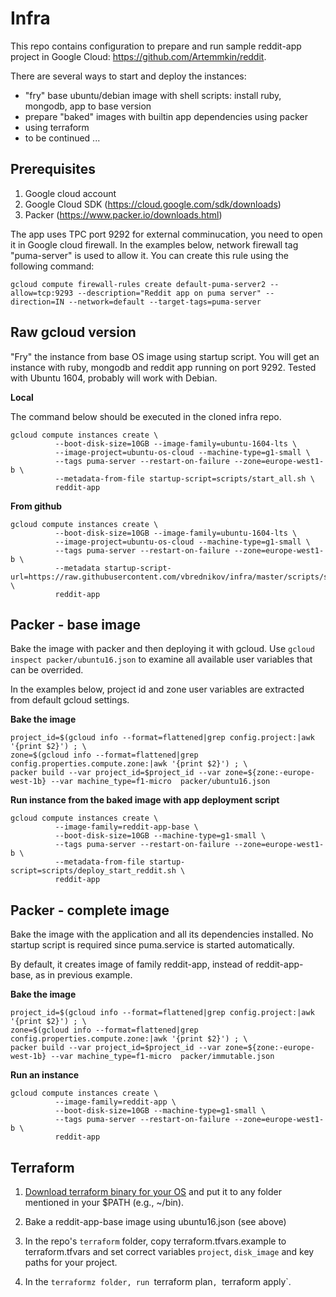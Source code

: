 # Infra

This repo contains configuration to prepare and run sample reddit-app project in Google Cloud: https://github.com/Artemmkin/reddit.

There are several ways to start and deploy the instances:
- "fry" base ubuntu/debian image with shell scripts: install ruby, mongodb, app to base version
- prepare "baked" images with builtin app dependencies using packer
- using terraform
- to be continued ...

## Prerequisites

1. Google cloud account
2. Google Cloud SDK (https://cloud.google.com/sdk/downloads)
3. Packer (https://www.packer.io/downloads.html)

The app uses TPC port 9292 for external comminucation, you need to open it in Google cloud firewall. In the examples below, network firewall tag "puma-server" is used to allow it. You can create this rule using the following command:

```
gcloud compute firewall-rules create default-puma-server2 --allow=tcp:9293 --description="Reddit app on puma server" --direction=IN --network=default --target-tags=puma-server
```

## Raw gcloud version

"Fry" the instance from base OS image using startup script. You will get an instance with ruby, mongodb and reddit app running on port 9292. Tested with Ubuntu 1604, probably will work with Debian.

**Local** 

The command below should be executed in the cloned infra repo.
```
gcloud compute instances create \
          --boot-disk-size=10GB --image-family=ubuntu-1604-lts \
          --image-project=ubuntu-os-cloud --machine-type=g1-small \
          --tags puma-server --restart-on-failure --zone=europe-west1-b \
          --metadata-from-file startup-script=scripts/start_all.sh \
          reddit-app
```

**From github**

```
gcloud compute instances create \
          --boot-disk-size=10GB --image-family=ubuntu-1604-lts \
          --image-project=ubuntu-os-cloud --machine-type=g1-small \
          --tags puma-server --restart-on-failure --zone=europe-west1-b \
          --metadata startup-script-url=https://raw.githubusercontent.com/vbrednikov/infra/master/scripts/start_all.sh \
          reddit-app
```


## Packer - base image

Bake the image with packer and then deploying it with gcloud. Use `gcloud inspect packer/ubuntu16.json` to examine all available user variables that can be overrided.

In the examples below, project id and zone user variables are extracted from default gcloud settings.

**Bake the image**

```
project_id=$(gcloud info --format=flattened|grep config.project:|awk '{print $2}') ; \
zone=$(gcloud info --format=flattened|grep config.properties.compute.zone:|awk '{print $2}') ; \
packer build --var project_id=$project_id --var zone=${zone:-europe-west-1b} --var machine_type=f1-micro  packer/ubuntu16.json
```

**Run instance from the baked image with app deployment script**
```
gcloud compute instances create \
          --image-family=reddit-app-base \
          --boot-disk-size=10GB --machine-type=g1-small \
          --tags puma-server --restart-on-failure --zone=europe-west1-b \
          --metadata-from-file startup-script=scripts/deploy_start_reddit.sh \
          reddit-app
```

## Packer - complete image

Bake the image with the application and all its dependencies installed. 
No startup script is required since puma.service is started automatically.

By default, it creates image of family reddit-app, instead of reddit-app-base, as in previous example.

**Bake the image**
```
project_id=$(gcloud info --format=flattened|grep config.project:|awk '{print $2}') ; \
zone=$(gcloud info --format=flattened|grep config.properties.compute.zone:|awk '{print $2}') ; \
packer build --var project_id=$project_id --var zone=${zone:-europe-west-1b} --var machine_type=f1-micro  packer/immutable.json
```

**Run an instance**
```
gcloud compute instances create \
          --image-family=reddit-app \
          --boot-disk-size=10GB --machine-type=g1-small \
          --tags puma-server --restart-on-failure --zone=europe-west1-b \
          reddit-app
```

## Terraform

1. [Download terraform binary for your OS](https://www.terraform.io/downloads.html)  and put it to any folder mentioned in your $PATH (e.g., ~/bin).

2. Bake a reddit-app-base image using ubuntu16.json (see above)

3. In the repo's `terraform` folder, copy terraform.tfvars.example to terraform.tfvars and set correct variables `project`, `disk_image` and key paths for your project.

4. In the `terraformz folder, run `terraform plan`, `terraform apply`.
